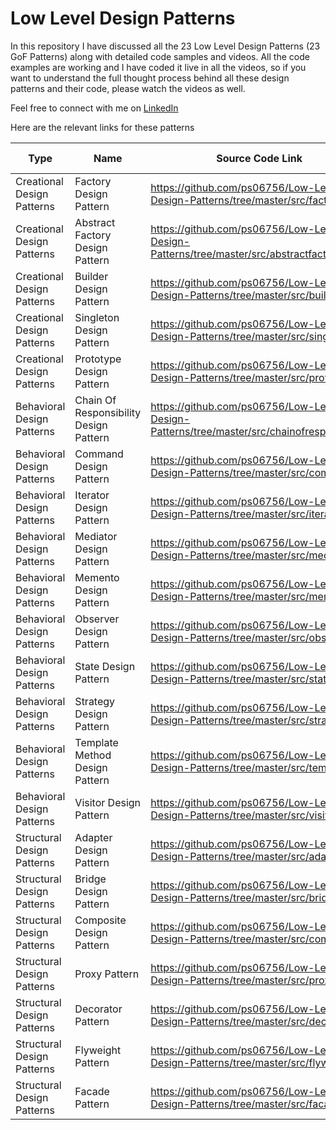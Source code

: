# Low Level Design Patterns

In this repository I have discussed all the 23 Low Level Design Patterns (23 GoF Patterns) along with detailed code samples and videos. All the code examples are working and I have coded it live in all the videos, so if you want to understand the full thought process behind all these design patterns and their code, please watch the videos as well.

Feel free to connect with me on [LinkedIn](https://www.linkedin.com/in/ps06756/)

Here are the relevant links for these patterns

| Type | Name | Source Code Link | Video Explanation | 
| -----|------|------------------|------------------ |
| Creational Design Patterns | Factory Design Pattern | https://github.com/ps06756/Low-Level-Design-Patterns/tree/master/src/factory | [Video Explanation](https://youtu.be/Em094oeUE6c) |
| Creational Design Patterns | Abstract Factory Design Pattern | https://github.com/ps06756/Low-Level-Design-Patterns/tree/master/src/abstractfactory/with | [Video Explanation](https://youtu.be/tMoul-AfgO8) |
| Creational Design Patterns | Builder Design Pattern | https://github.com/ps06756/Low-Level-Design-Patterns/tree/master/src/builder | [Video Explanation](https://youtu.be/AqJ6BSotiNI) |
| Creational Design Patterns | Singleton Design Pattern | https://github.com/ps06756/Low-Level-Design-Patterns/tree/master/src/singleton | [Video Explanation](https://youtu.be/CRFNimolur4) |
| Creational Design Patterns | Prototype Design Pattern | https://github.com/ps06756/Low-Level-Design-Patterns/tree/master/src/prototype | [Video Explanation](https://youtu.be/ltdrykJTzjc) |
| Behavioral Design Patterns | Chain Of Responsibility Design Pattern | https://github.com/ps06756/Low-Level-Design-Patterns/tree/master/src/chainofresponsibility | [Video Explanation](https://youtu.be/GD9on6A0tHw) |
| Behavioral Design Patterns | Command Design Pattern | https://github.com/ps06756/Low-Level-Design-Patterns/tree/master/src/command | [Video Explanation](https://youtu.be/81Yh15VZils) |
| Behavioral Design Patterns | Iterator Design Pattern | https://github.com/ps06756/Low-Level-Design-Patterns/tree/master/src/iterator | [Video Explanation](https://youtu.be/SP-_l98tS6M) |
| Behavioral Design Patterns | Mediator Design Pattern | https://github.com/ps06756/Low-Level-Design-Patterns/tree/master/src/mediator | [Video Explanation](https://youtu.be/tjMYiVlFSWo) |
| Behavioral Design Patterns | Memento Design Pattern | https://github.com/ps06756/Low-Level-Design-Patterns/tree/master/src/memento | [Video Explanation](https://youtu.be/BBIobe6qvCg) | 
| Behavioral Design Patterns | Observer Design Pattern | https://github.com/ps06756/Low-Level-Design-Patterns/tree/master/src/observer | [Video Explanation](https://youtu.be/fao7UGtFWkk) |
| Behavioral Design Patterns | State Design Pattern | https://github.com/ps06756/Low-Level-Design-Patterns/tree/master/src/state | [Video Explanation](https://youtu.be/YA8FdsOsTt0) |
| Behavioral Design Patterns | Strategy Design Pattern | https://github.com/ps06756/Low-Level-Design-Patterns/tree/master/src/strategy | [Video Explanation](https://youtu.be/X3KIwOl32w4) |
| Behavioral Design Patterns | Template Method Design Pattern | https://github.com/ps06756/Low-Level-Design-Patterns/tree/master/src/template | [Video Explanation](https://youtu.be/Whv1DYneSt4) |
| Behavioral Design Patterns | Visitor Design Pattern | https://github.com/ps06756/Low-Level-Design-Patterns/tree/master/src/visitor | [Video Explanation](https://youtu.be/if16_goNJdk) |
| Structural Design Patterns | Adapter Design Pattern | https://github.com/ps06756/Low-Level-Design-Patterns/tree/master/src/adapter | [Video Explanation](https://youtu.be/g7AecSQCgZA) |
| Structural Design Patterns | Bridge Design Pattern | https://github.com/ps06756/Low-Level-Design-Patterns/tree/master/src/bridge | [Video Explanation](https://youtu.be/MmBGWt3TjK0) |
| Structural Design Patterns | Composite Design Pattern | https://github.com/ps06756/Low-Level-Design-Patterns/tree/master/src/composite | [Video Explanation](https://youtu.be/6yMjt2W1FkE) |
| Structural Design Patterns | Proxy Pattern | https://github.com/ps06756/Low-Level-Design-Patterns/tree/master/src/proxy |[Video Explanation](https://youtu.be/seVk4EGwoeM)
| Structural Design Patterns | Decorator Pattern | https://github.com/ps06756/Low-Level-Design-Patterns/tree/master/src/decorator | [Video Explanation](https://youtu.be/MMxTpg7Qvxg) |
| Structural Design Patterns | Flyweight Pattern | https://github.com/ps06756/Low-Level-Design-Patterns/tree/master/src/flyweight | [Video Explanation](https://youtu.be/_xhfrNcwjEA) |
| Structural Design Patterns | Facade Pattern | https://github.com/ps06756/Low-Level-Design-Patterns/tree/master/src/facade | [Video Explanation](https://youtu.be/DU6fUV9PbaA) |
